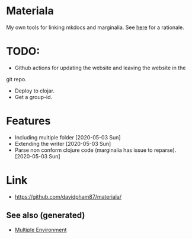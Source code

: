 # Materiala

My own tools for linking mkdocs and marginalia. See [here](https://github.com/davidpham87/materiala/blob/master/doc/index.md) for a rationale.


# TODO:

-   Github actions for updating the website and leaving the website in the

git repo.

-   Deploy to clojar.
-   Get a group-id.


# Features

-   Including multiple folder <span class="timestamp-wrapper"><span class="timestamp">[2020-05-03 Sun]</span></span>
-   Extending the writer <span class="timestamp-wrapper"><span class="timestamp">[2020-05-03 Sun]</span></span>
-   Parse non conform clojure code (marginalia has issue to reparse). <span class="timestamp-wrapper"><span class="timestamp">[2020-05-03 Sun]</span></span>


# Link

-   <https://github.com/davidpham87/materiala/>


## See also (generated)

-   [Multiple Environment](20200430154528-multiple_environment.md)
